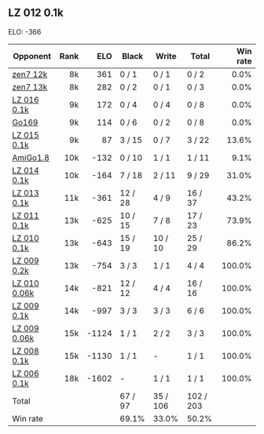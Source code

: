 ## LZ 012 0.1k ##

ELO: -366

Opponent | Rank | ELO | Black | Write | Total | Win rate
---------|-----:|----:|-------|-------|-------|-------:
[zen7 12k](zen7%2012k.md) | 8k | 361 | 0 / 1 | 0 / 1 | 0 / 2 | 0.0%
[zen7 13k](zen7%2013k.md) | 8k | 282 | 0 / 2 | 0 / 1 | 0 / 3 | 0.0%
[LZ 016 0.1k](LZ%20016%200.1k.md) | 9k | 172 | 0 / 4 | 0 / 4 | 0 / 8 | 0.0%
[Go169](Go169.md) | 9k | 114 | 0 / 6 | 0 / 2 | 0 / 8 | 0.0%
[LZ 015 0.1k](LZ%20015%200.1k.md) | 9k | 87 | 3 / 15 | 0 / 7 | 3 / 22 | 13.6%
[AmiGo1.8](AmiGo1.8.md) | 10k | -132 | 0 / 10 | 1 / 1 | 1 / 11 | 9.1%
[LZ 014 0.1k](LZ%20014%200.1k.md) | 10k | -164 | 7 / 18 | 2 / 11 | 9 / 29 | 31.0%
[LZ 013 0.1k](LZ%20013%200.1k.md) | 11k | -361 | 12 / 28 | 4 / 9 | 16 / 37 | 43.2%
[LZ 011 0.1k](LZ%20011%200.1k.md) | 13k | -625 | 10 / 15 | 7 / 8 | 17 / 23 | 73.9%
[LZ 010 0.1k](LZ%20010%200.1k.md) | 13k | -643 | 15 / 19 | 10 / 10 | 25 / 29 | 86.2%
[LZ 009 0.2k](LZ%20009%200.2k.md) | 13k | -754 | 3 / 3 | 1 / 1 | 4 / 4 | 100.0%
[LZ 010 0.06k](LZ%20010%200.06k.md) | 14k | -821 | 12 / 12 | 4 / 4 | 16 / 16 | 100.0%
[LZ 009 0.1k](LZ%20009%200.1k.md) | 14k | -997 | 3 / 3 | 3 / 3 | 6 / 6 | 100.0%
[LZ 009 0.06k](LZ%20009%200.06k.md) | 15k | -1124 | 1 / 1 | 2 / 2 | 3 / 3 | 100.0%
[LZ 008 0.1k](LZ%20008%200.1k.md) | 15k | -1130 | 1 / 1 | - | 1 / 1 | 100.0%
[LZ 006 0.1k](LZ%20006%200.1k.md) | 18k | -1602 | - | 1 / 1 | 1 / 1 | 100.0%
Total | | | 67 / 97 | 35 / 106 | 102 / 203 | 
Win rate| | | 69.1% | 33.0% | 50.2% | 

